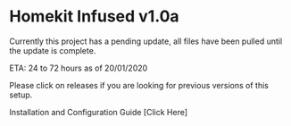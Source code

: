 # Homekit Infused v1.0a
Currently this project has a pending update, all files have been pulled until the update is complete.

ETA: 24 to 72 hours as of 20/01/2020

Please click on releases if you are looking for previous versions of this setup.

Installation and Configuration Guide [Click Here]
